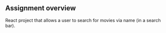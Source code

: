 ## Assignment overview

React project that allows a user to search for movies via name (in a search bar).
